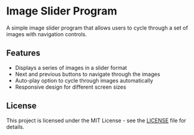 # Image Slider Program

A simple image slider program that allows users to cycle through a set of images with navigation controls.

## Features

- Displays a series of images in a slider format
- Next and previous buttons to navigate through the images
- Auto-play option to cycle through images automatically
- Responsive design for different screen sizes

## License 

This project is licensed under the MIT License - see the [LICENSE](LICENSE) file for details.
